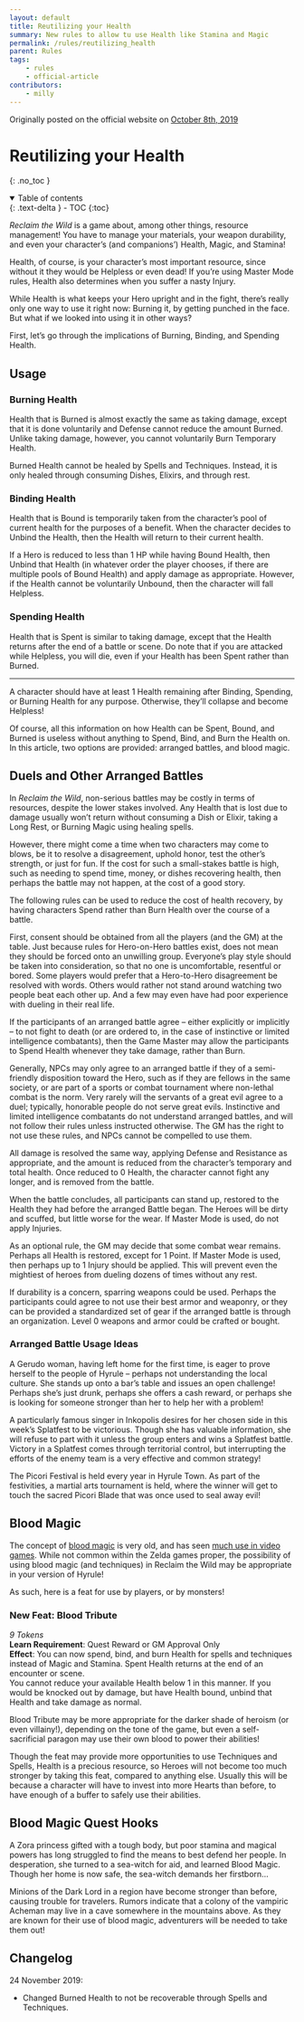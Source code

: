 ```yaml
---
layout: default
title: Reutilizing your Health
summary: New rules to allow tu use Health like Stamina and Magic
permalink: /rules/reutilizing_health
parent: Rules
tags:
    - rules
    - official-article
contributors:
    - milly
---
```


Originally posted on the official website on [October 8th, 2019](https://reclaimthewild.net/index.php/2019/10/08/reutilizing-your-health/)

# Reutilizing your Health
{: .no_toc }

<details open markdown="block">
  <summary>
    Table of contents
  </summary>
  {: .text-delta }
- TOC
{:toc}
</details>

*Reclaim the Wild* is a game about, among other things, resource management! You have to manage your materials, your weapon durability, and even your character’s (and companions’) Health, Magic, and Stamina!

Health, of course, is your character’s most important resource, since without it they would be Helpless or even dead! If you’re using Master Mode rules, Health also determines when you suffer a nasty Injury.

While Health is what keeps your Hero upright and in the fight, there’s really only one way to use it right now: Burning it, by getting punched in the face. But what if we looked into using it in other ways?

First, let’s go through the implications of Burning, Binding, and Spending Health.

## Usage

### Burning Health

Health that is Burned is almost exactly the same as taking damage, except that it is done voluntarily and Defense cannot reduce the amount Burned. Unlike taking damage, however, you cannot voluntarily Burn Temporary Health.

Burned Health cannot be healed by Spells and Techniques. Instead, it is only healed through consuming Dishes, Elixirs, and through rest.

### Binding Health

Health that is Bound is temporarily taken from the character’s pool of current health for the purposes of a benefit.  When the character decides to Unbind the Health, then the Health will return to their current health.

If a Hero is reduced to less than 1 HP while having Bound Health, then Unbind that Health (in whatever order the player chooses, if there are multiple pools of Bound Health) and apply damage as appropriate. However, if the Health cannot be voluntarily Unbound, then the character will fall Helpless.

### Spending Health

Health that is Spent is similar to taking damage, except that the Health returns after the end of a battle or scene. Do note that if you are attacked while Helpless, you will die, even if your Health has been Spent rather than Burned.

* * *

A character should have at least 1 Health remaining after Binding, Spending, or Burning Health for any purpose. Otherwise, they’ll collapse and become Helpless!

Of course, all this information on how Health can be Spent, Bound, and Burned is useless without anything to Spend, Bind, and Burn the Health on. In this article, two options are provided: arranged battles, and blood magic.

## Duels and Other Arranged Battles

In *Reclaim the Wild*, non-serious battles may be costly in terms of resources, despite the lower stakes involved. Any Health that is lost due to damage usually won’t return without consuming a Dish or Elixir, taking a Long Rest, or Burning Magic using healing spells.

However, there might come a time when two characters may come to blows, be it to resolve a disagreement, uphold honor, test the other’s strength, or just for fun. If the cost for such a small-stakes battle is high, such as needing to spend time, money, or dishes recovering health, then perhaps the battle may not happen, at the cost of a good story.

The following rules can be used to reduce the cost of health recovery, by having characters Spend rather than Burn Health over the course of a battle.

First, consent should be obtained from all the players (and the GM) at the table. Just because  rules for Hero-on-Hero battles exist, does not mean they should be forced onto an unwilling group. Everyone’s play style should be taken into consideration, so that no one is uncomfortable, resentful or bored. Some players would prefer that a Hero-to-Hero disagreement be resolved with words. Others would rather not stand around watching two people beat each other up. And a few may even have had poor experience with dueling in their real life.

If the participants of an arranged battle agree – either explicitly or implicitly – to not fight to death (or are ordered to, in the case of instinctive or limited intelligence combatants), then the Game Master may allow the participants to Spend Health whenever they take damage, rather than Burn.

Generally, NPCs may only agree to an arranged battle if they of a semi-friendly disposition toward the Hero, such as if they are fellows in the same society, or are part of a sports or combat tournament where non-lethal combat is the norm. Very rarely will the servants of a great evil agree to a duel; typically, honorable people do not serve great evils. Instinctive and limited intelligence combatants do not understand arranged battles, and will not follow their rules unless  instructed otherwise. The GM has the right to not use these rules, and NPCs cannot be compelled to use them.

All damage is resolved the same way, applying Defense and Resistance as appropriate, and the amount is reduced from the character’s temporary and total health. Once reduced to 0 Health, the character cannot fight any longer, and is removed from the battle.

When the battle concludes, all participants can stand up, restored to the Health they had before the arranged Battle began. The Heroes will be dirty and scuffed, but little worse for the wear. If Master Mode is used, do not apply Injuries.

As an optional rule, the GM may decide that some combat wear remains. Perhaps all Health is restored, except for 1 Point. If Master Mode is used, then perhaps up to 1 Injury should be applied. This will prevent even the mightiest of heroes from dueling dozens of times without any rest.

If durability is a concern, sparring weapons could be used. Perhaps the participants could agree to not use their best armor and weaponry, or they can be provided a standardized set of gear if the arranged battle is through an organization. Level 0 weapons and armor could be crafted or bought.

### Arranged Battle Usage Ideas

A Gerudo woman, having left home for the first time, is eager to prove herself to the people of Hyrule – perhaps not understanding the local culture. She stands up onto a bar’s table and issues an open challenge! Perhaps she’s just drunk, perhaps she offers a cash reward, or perhaps she is looking for someone stronger than her to help her with a problem!

A particularly famous singer in Inkopolis desires for her chosen side in this week’s Splatfest to be victorious. Though she has valuable information, she will refuse to part with it unless the group enters and wins a Splatfest battle. Victory in a Splatfest comes through territorial control, but interrupting the efforts of the enemy team is a very effective and common strategy!

The Picori Festival is held every year in Hyrule Town. As part of the festivities, a martial arts tournament is held, where the winner will get to touch the sacred Picori Blade that was once used to seal away evil!

## Blood Magic

The concept of [blood magic](https://tvtropes.org/pmwiki/pmwiki.php/Main/Bloodmagic) is very old, and has seen [much use in video games](https://tvtropes.org/pmwiki/pmwiki.php/Main/CastFromHitPoints). While not common within the Zelda games proper, the possibility of using blood magic (and techniques) in Reclaim the Wild may be appropriate in your version of Hyrule!

As such, here is a feat for use by players, or by monsters!

### New Feat: Blood Tribute

*9 Tokens*  
**Learn Requirement**: Quest Reward or GM Approval Only  
**Effect**: You can now spend, bind, and burn Health for spells and techniques instead of Magic and Stamina. Spent Health returns at the end of an encounter or scene.  
You cannot reduce your available Health below 1 in this manner. If you would be knocked out by damage, but have Health bound, unbind that Health and take damage as normal.

Blood Tribute may be more appropriate for the darker shade of heroism (or even villainy!), depending on the tone of the game, but even a self-sacrificial paragon may use their own blood to power their abilities!

Though the feat may provide more opportunities to use Techniques and Spells, Health is a precious resource, so Heroes will not become too much stronger by taking this feat, compared to anything else. Usually this will be because a character will have to invest into more Hearts than before, to have enough of a buffer to safely use their abilities.

## Blood Magic Quest Hooks

A Zora princess gifted with a tough body, but poor stamina and magical powers has long struggled to find the means to best defend her people. In desperation, she turned to a sea-witch for aid, and learned Blood Magic. Though her home is now safe, the sea-witch demands her firstborn…

Minions of the Dark Lord in a region have become stronger than before, causing trouble for travelers. Rumors indicate that a colony of the vampiric Acheman may live in a cave somewhere in the mountains above. As they are known for their use of blood magic, adventurers will be needed to take them out!

## Changelog

24 November 2019: 
* Changed Burned Health to not be recoverable through Spells and Techniques.